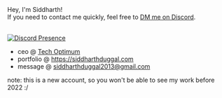 
<div style="width:"200px !important">Hey, I'm Siddharth! <br/>If you need to contact me quickly, feel free to <a href="https://discord.com/users/910659572199464990"> DM me on Discord</a>. </div>
<br/>

[![Discord Presence](https://lanyard.cnrad.dev/api/910659572199464990)](https://discord.com/users/910659572199464990)

-  ceo @ [Tech Optimum](https://github.com/TechOptimum)
-  portfolio @ https://siddharthduggal.com
-  message @ [siddharthduggal2013@gmail.com](mailto:siddharthduggal2013@gmail.com)

note:
this is a new account, so you won't be able to see my work before 2022 :/

